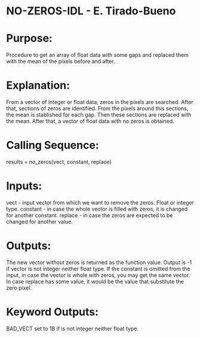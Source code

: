 # NO-ZEROS-IDL - E. Tirado-Bueno

# Purpose:
Procedure to get an array of float data with some gaps and replaced them with the mean of the pixels before and after.
# Explanation:
From a vector of integer or float data, zeros in the pixels are searched. After that, sections of zeros are identified. From the pixels around this sections, the mean is stablished for each gap. Then these sections are replaced with the mean. After that, a vector of float data with no zeros is obtained.
# Calling Sequence:
results = no_zeros(vect, constant, replace)
# Inputs:
vect - input vector from which we want to remove the zeros. Float or integer type.
constant - in case the whole vector is filled with zeros, it is changed for another constant.
replace - in case the zeros are expected to be changed for another value.
# Outputs:
The new vector without zeros is returned as the function value.
Output is -1 if vector is not integer neither float type.
If the constant is omitted from the input, in case the vector is whole with zeros, you may get the same vector.
In case replace has some value, it would be the value that substitute the zero pixel.
# Keyword Outputs:
BAD_VECT set to 1B if is not integer neither float type.
